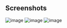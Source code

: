 ## Screenshots
![image](https://github.com/madangopal16072000/MeetUp-NextJs-Website/assets/109917122/914e107b-5268-48f8-b380-1c57c2049db4)
![image](https://github.com/madangopal16072000/MeetUp-NextJs-Website/assets/109917122/734473c9-7367-4b25-8822-b1fb0a58b6f9)
![image](https://github.com/madangopal16072000/MeetUp-NextJs-Website/assets/109917122/ef58c403-3a7d-42d5-9e6c-0a1813a63862)
